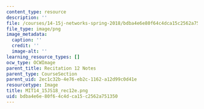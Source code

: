 ```yaml
---
content_type: resource
description: ''
file: /courses/14-15j-networks-spring-2018/bdba4e6e80f64c4dca15c2562a751350_MIT14_15JS18_rec12e.png
file_type: image/png
image_metadata:
  caption: ''
  credit: ''
  image-alt: ''
learning_resource_types: []
ocw_type: OCWImage
parent_title: Recitation 12 Notes
parent_type: CourseSection
parent_uid: 2ec1c32b-4e76-eb2c-1162-a12d99c0d41e
resourcetype: Image
title: MIT14_15JS18_rec12e.png
uid: bdba4e6e-80f6-4c4d-ca15-c2562a751350
---
```

